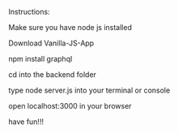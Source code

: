 Instructions:


Make sure you have node js installed  

Download Vanilla-JS-App

npm install graphql

cd into the backend folder  

type node server.js into your terminal or console  

open localhost:3000 in your browser  

have fun!!!